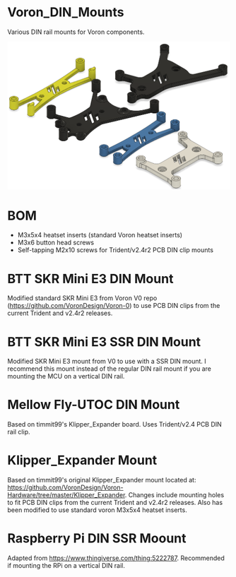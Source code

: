 # Voron_DIN_Mounts
Various DIN rail mounts for Voron components.

<img src="Images/Voron_DIN_Mounts.png" width="700">

# BOM

- M3x5x4 heatset inserts (standard Voron heatset inserts)
- M3x6 button head screws
- Self-tapping M2x10 screws for Trident/v2.4r2 PCB DIN clip mounts

# BTT SKR Mini E3 DIN Mount

Modified standard SKR Mini E3 from Voron V0 repo (https://github.com/VoronDesign/Voron-0) to use PCB DIN clips from the current Trident and v2.4r2 releases. 

# BTT SKR Mini E3 SSR DIN Mount

Modified SKR Mini E3 mount from V0 to use with a SSR DIN mount. I recommend this mount instead of the regular DIN rail mount if you are mounting the MCU on a vertical DIN rail.

# Mellow Fly-UTOC DIN Mount

Based on timmit99's Klipper_Expander board. Uses Trident/v2.4 PCB DIN rail clip.

# Klipper_Expander Mount

Based on timmit99's original Klipper_Expander mount located at: https://github.com/VoronDesign/Voron-Hardware/tree/master/Klipper_Expander. Changes include mounting holes to fit PCB DIN clips from the current Trident and v2.4r2 releases. Also has been modified to use standard voron M3x5x4 heatset inserts.

# Raspberry Pi DIN SSR Moount

Adapted from https://www.thingiverse.com/thing:5222787. Recommended if mounting the RPi on a vertical DIN rail.
